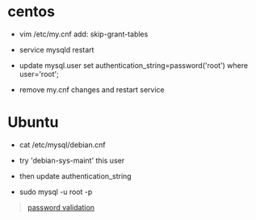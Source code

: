# centos

* vim /etc/my.cnf
add: skip-grant-tables

* service mysqld restart

* update mysql.user set authentication_string=password('root') where user='root';

* remove my.cnf changes and restart service

# Ubuntu

* cat /etc/mysql/debian.cnf

* try 'debian-sys-maint' this user

* then update authentication_string

* sudo mysql -u root -p

> [password validation](https://dev.mysql.com/doc/refman/8.0/en/validate-password-options-variables.html)
